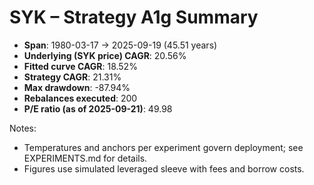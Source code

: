 # SYK – Strategy A1g Summary

- **Span**: 1980-03-17 → 2025-09-19 (45.51 years)
- **Underlying (SYK price) CAGR**: 20.56%
- **Fitted curve CAGR**: 18.52%
- **Strategy CAGR**: 21.31%
- **Max drawdown**: -87.94%
- **Rebalances executed**: 200
- **P/E ratio (as of 2025-09-21)**: 49.98

Notes:

- Temperatures and anchors per experiment govern deployment; see EXPERIMENTS.md for details.
- Figures use simulated leveraged sleeve with fees and borrow costs.

